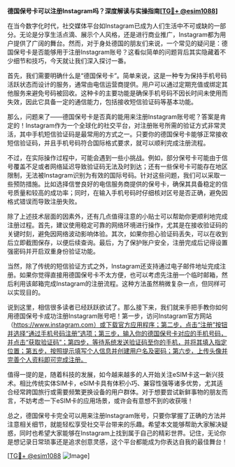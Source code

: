 **德国保号卡可以注册Instagram吗？深度解读与实操指南[[TG💪+ @esim1088](https://t.me/s/esim1088)]**

在当今数字化时代，社交媒体平台如Instagram已成为人们生活中不可或缺的一部分。无论是分享生活点滴、展示个人风格，还是进行商业推广，Instagram都为用户提供了广阔的舞台。然而，对于身处德国的朋友们来说，一个常见的疑问是：德国保号卡是否能够用于注册Instagram账号？这看似简单的问题背后其实隐藏着不少细节和技巧，今天就让我们深入探讨一番。

首先，我们需要明确什么是“德国保号卡”。简单来说，这是一种专为保持手机号码活跃状态而设计的服务，通常由电信运营商提供。用户可以通过定期充值或绑定其他服务来避免号码被回收。这种卡的主要功能是确保手机号码不因长时间未使用而失效，因此它具备一定的通信能力，包括接收短信验证码等基本功能。

那么，问题来了——德国保号卡是否真的能用来注册Instagram账号呢？答案是肯定的！Instagram作为一个全球化的社交平台，对注册账号所需的验证方式非常灵活，其中手机短信验证码是最常用的方式之一。只要你的德国保号卡能够正常接收短信验证码，并且手机号码符合国际格式要求，就可以顺利完成注册流程。

不过，在实际操作过程中，可能会遇到一些小挑战。例如，部分保号卡可能由于信号覆盖不足或者网络延迟导致验证码无法及时到达；还有一些保号卡可能存在地区限制，无法被Instagram识别为有效的国际号码。针对这些问题，我们可以采取一些预防措施。比如选择信誉良好的电信服务商提供的保号卡，确保其具备稳定的信号质量和较高的成功率；同时，在输入手机号码时仔细核对区号是否正确，避免因格式错误而导致注册失败。

除了上述技术层面的因素外，还有几点值得注意的小贴士可以帮助你更顺利地完成注册过程。首先，建议使用稳定可靠的网络环境进行操作，尤其是在接收验证码的关键时刻，避免因网络波动影响体验。其次，如果你担心验证码丢失，可以在收到后立即截图保存，以便后续查询。最后，为了保护账户安全，注册完成后记得设置强密码并开启双重身份验证功能。

当然，除了传统的短信验证方式之外，Instagram还支持通过电子邮件地址完成注册。如果你觉得直接用德国保号卡不太方便，也可以考虑先注册一个临时邮箱，然后利用该邮箱完成Instagram的注册流程。这种方法虽然稍微复杂一点，但同样可以实现目的。

说到这里，相信很多读者已经跃跃欲试了。那么接下来，我们就来手把手教你如何用德国保号卡成功注册Instagram账号吧！第一步，访问Instagram官方网站（https://www.instagram.com）或下载官方应用程序；第二步，点击“注册”按钮并选择“通过手机号码注册”选项；第三步，输入你的德国保号卡对应的手机号码，并点击“获取验证码”；第四步，等待系统发送验证码至你的手机，并将其填入指定位置；第五步，按照提示填写个人信息并创建用户名及密码；第六步，上传头像并完善个人资料即可完成注册。

值得一提的是，随着科技的发展，如今越来越多的人开始关注eSIM卡这一新兴技术。相比传统实体SIM卡，eSIM卡具有体积小巧、兼容性强等诸多优势，尤其适合经常跨国旅行或需要频繁更换设备的用户群体。对于想要尝试新鲜事物的朋友而言，不妨考虑一下eSIM卡的应用场景，或许会有意想不到的收获哦！

总之，德国保号卡完全可以用来注册Instagram账号，只要你掌握了正确的方法并注意相关细节，就能轻松享受社交平台带来的乐趣。希望本文能够帮助大家解决疑惑，同时也希望大家能够在Instagram上找到属于自己的精彩世界。记住，无论你是想记录日常琐事还是追求创意灵感，这个平台都能成为你表达自我的最佳舞台！

[[TG💪+ @esim1088](https://t.me/s/esim1088) ![Image](https://i.postimg.cc/4NQfJmqS/Snipaste-2025-05-13-00-14-12.png)]